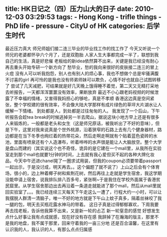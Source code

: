 title: HK日记之（四）压力山大的日子
date: 2010-12-03 03:29:53
tags: 
    - Hong Kong
    - trifle things
    - PhD life
    - pressure
    - CityU of HK
categories: 后学生时代
---

最近压力真大
师兄师姐们接二连三毕业的毕业找工作的找工作了
今天又听说一个师兄的老婆都怀孕六个月了，还是双胞胎
人家人生大事都完成一半了，联想到我自己的生活，真是好悲催
老板给的新idea依然算不出来，关键是我已经没有耐心再去重头开始专研一个新方向了
愁毕业，愁的我向来很好的皮肤接二连三的冒上火痘
没有人可以听我抱怨，别人也有别人的烦心事，我也不想做个总是牢骚满腹不讨喜的girl
再可怜的是我也没有师弟师妹可以欺负，心情不好也就自己试图转移了
尝试了几天减肥，可结果就是好几天晚上饿得睡不着觉，第二天又无精打采地去听报告，一天都浑浑噩噩没有效率，果断放弃
最近不小心跟老妈视频的时候泄露了不幸福的情绪，又害得我妈担心的够呛，真是不孝顺
香港这边真是空间紧张，整个学校建的很有效率，不会像大陆大学那样有成片绿色的草坪大片湖水让人缓解一下情绪。
到处都是人，到处都是过往匆匆的人。
我发现了一个后山，下午听报告会趁tea break的时候逃掉另一半去爬山，据说这块小地方早上还是有很多人来锻炼的，一般都是老头和女生（这是师兄原话，被我听出了不好的意味），但是下午，这里对我来说真是个世外桃源，沿着狭窄的石路上去有几个健身器材，路边都是在当下冬季也绚烂着的热带花朵，然后走啊走啊就有个贴着蓝色瓷砖的水池，里面有喷泉还有个人造瀑布，听着哗哗的水声很是能让人大脑放空。整个大学是盘山而建的（其实说这个也不奇怪，诡异的是它建在一个mall里，从我所在实验室走到那个mall也就要1分钟的时间，上去就有我心爱但买不起的各种大牌化妆品，今天中午还进chanel晃了一圈求试用装，但我的coupon必须要带着passport一起出示，于是没讨成，明天再去。。这个偏题了就不说了）上山之后会有个体育场，很小的，边上种着椰子树和紫荆花树，然后再往上走就是学生宿舍，我这学期没能申请上宿舍，说我排队排八百多号，紧张啊~于是我住在学校外面属于香港贫民窟里。从学生宿舍那边出去再沿着一条道走就能进了那个mall，然后从mall里就回实验室了。。。我已经连续三天每天下午走这么一遭了，行程大约一小时，可以让我摆脱人群清一清脑子，唯一不好的地方就是下午山上蚊子真多，隔着丝袜咬了我一腿的包，明天去买瓶花露水神马的带着。
这日子真是过得郁郁寡欢，下周我要再去找老板，告诉他我算不出来，又是新一轮的忐忑
新一轮窒息的感觉
好想发生点什么好事让我有点成就感，现在好没有存在感
我辞掉了在瀚海的版主，那里不是我的地盘，我不属于那里，回来守着我的一亩三分地
还是百合温馨，在这里有认识我的人，我认识的人，有那么点点归属感
